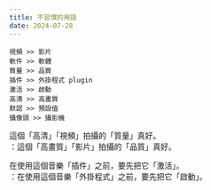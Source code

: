 ```yaml
---
title: 不習慣的用語
date: 2024-07-28
---
```


```
視頻 >> 影片
軟件 >> 軟體
質量 >> 品質
插件 >> 外掛程式 plugin
激活 >> 啟動
高清 >> 高畫質
默認 >> 預設值
攝像頭 >> 攝影機
```

這個「高清」「視頻」拍攝的「質量」真好。<br/>
：這個「高畫質」「影片」拍攝的「品質」真好。

在使用這個音樂「插件」之前，要先把它「激活」。<br/>
：在使用這個音樂「外掛程式」之前，要先把它「啟動」。
